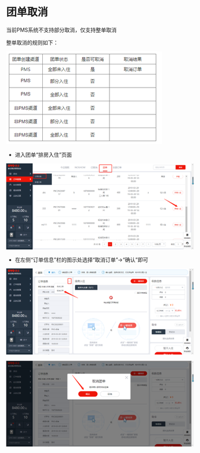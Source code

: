 # 团单取消

当前PMS系统不支持部分取消，仅支持整单取消

整单取消的规则如下：

![](../../../.gitbook/assets/image%20%28609%29.png)

* 进入团单“排房入住”页面

![](../../../.gitbook/assets/image%20%28571%29.png)

* 在左侧“订单信息”栏的图示处选择“取消订单”→“确认”即可

![](../../../.gitbook/assets/image%20%28578%29.png)

![](../../../.gitbook/assets/image%20%28352%29.png)


